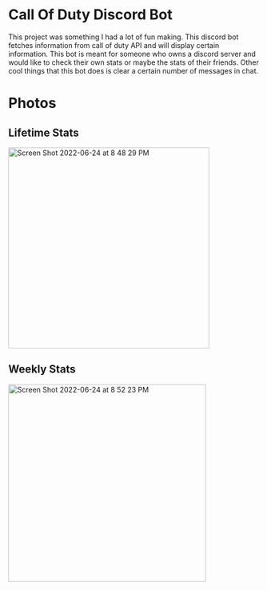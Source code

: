 
# Call Of Duty Discord Bot 

This project was something I had a lot of fun making. This discord bot 
fetches information from call of duty API and will display certain information.
This bot is meant for someone who owns a discord server and would like to check their own stats
or maybe the stats of their friends. Other cool things that this bot does is clear a certain number of messages in chat.


# Photos
## Lifetime Stats
<img width="402" alt="Screen Shot 2022-06-24 at 8 48 29 PM" src="https://user-images.githubusercontent.com/90470559/175753734-f9a10866-0e7a-4dc0-b120-6e54f59aa76c.png">

## Weekly Stats 
<img width="395" alt="Screen Shot 2022-06-24 at 8 52 23 PM" src="https://user-images.githubusercontent.com/90470559/175753843-0e7ec205-eb34-4329-a215-bff50cb86320.png">
